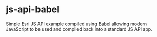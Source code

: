 # js-api-babel
Simple Esri JS API example compiled using [Babel](https://babeljs.io/) allowing modern JavaScript to be used and compiled back into a standard JS API app.
